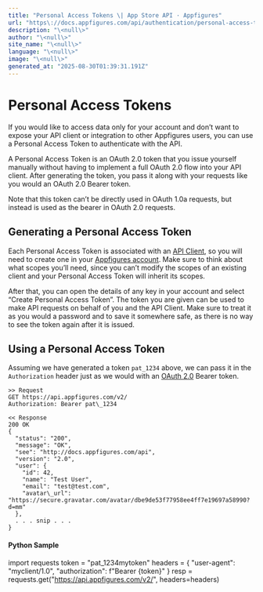 ```yaml
---
title: "Personal Access Tokens \| App Store API · Appfigures"
url: "https\://docs.appfigures.com/api/authentication/personal-access-tokens"
description: "\<null\>"
author: "\<null\>"
site_name: "\<null\>"
language: "\<null\>"
image: "\<null\>"
generated_at: "2025-08-30T01:39:31.191Z"
---
```


Personal Access Tokens
======================

If you would like to access data only for your account and don’t want to expose your API client or integration to other Appfigures users, you can use a Personal Access Token to authenticate with the API.

A Personal Access Token is an OAuth 2.0 token that you issue yourself manually without having to implement a full OAuth 2.0 flow into your API client. After generating the token, you pass it along with your requests like you would an OAuth 2.0 Bearer token.

Note that this token can’t be directly used in OAuth 1.0a requests, but instead is used as the bearer in OAuth 2.0 requests.

Generating a Personal Access Token
----------------------------------

Each Personal Access Token is associated with an [API Client](https://docs.appfigures.com/api/authentication#api-client), so you will need to create one in your [Appfigures account](https://appfigures.com/developers/keys). Make sure to think about what scopes you’ll need, since you can’t modify the scopes of an existing client and your Personal Access Token will inherit its scopes.

After that, you can open the details of any key in your account and select “Create Personal Access Token”. The token you are given can be used to make API requests on behalf of you and the API Client. Make sure to treat it as you would a password and to save it somewhere safe, as there is no way to see the token again after it is issued.

Using a Personal Access Token
-----------------------------

Assuming we have generated a token `pat_1234` above, we can pass it in the `Authorization` header just as we would with an [OAuth 2.0](oauth-2) Bearer token.

    >> Request
    GET https://api.appfigures.com/v2/
    Authorization: Bearer pat\_1234
    
    << Response
    200 OK
    {
      "status": "200",
      "message": "OK",
      "see": "http://docs.appfigures.com/api",
      "version": "2.0",
      "user": {
        "id": 42,
        "name": "Test User",
        "email": "test@test.com",
        "avatar\_url": "https://secure.gravatar.com/avatar/dbe9de53f77958ee4ff7e19697a58990?d=mm"
      },
      . . . snip . . .
    }

#### Python Sample

import requests
token = "pat\_1234mytoken"
headers = {
  "user-agent": "myclient/1.0",
  "authorization": f"Bearer {token}"
}
resp = requests.get("https://api.appfigures.com/v2/", headers=headers)